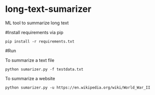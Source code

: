 # long-text-sumarizer
ML tool to summarize long text

#Install requirements via pip
```
pip install -r requirements.txt
```

#Run


To summarize a text file
```
python sumarizer.py -f testdata.txt
```


To summarize a website
```
python sumarizer.py -u https://en.wikipedia.org/wiki/World_War_II
```